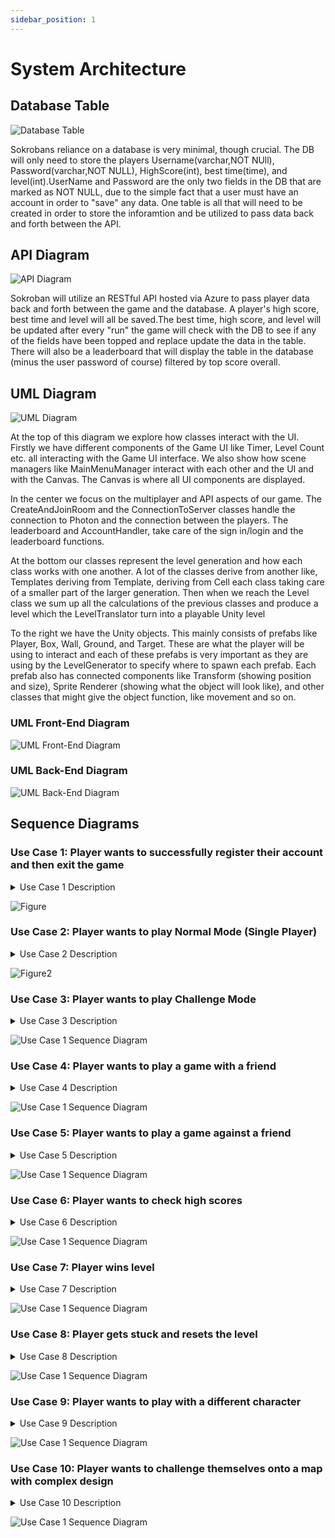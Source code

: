 ```yaml
---
sidebar_position: 1
---
```

# System Architecture
## Database Table
![Database Table](/img/ERD.png)

Sokrobans reliance on a database is very minimal, though crucial. The DB will only need to store the players Username(varchar,NOT NUll), Password(varchar,NOT NULL), HighScore(int), best time(time), and level(int).UserName and Password are the only two fields in the DB that are marked as NOT NULL, due to the simple fact that a user must have an account in order to "save" any data. One table is all that will need to be created in order to store the inforamtion and be utilized to pass data back and forth between the API.


## API Diagram
![API Diagram](/img/API.png)


Sokroban will utilize an RESTful API hosted via Azure to pass player data back and forth between the game and the database. A player's high score, best time and level will all be saved.The best time, high score, and level will be updated after every "run" the game will check with the DB to see if any of the fields have been topped and replace update the data in the table. There will also be a leaderboard that will display the table in the database (minus the user password of course) filtered by top score overall.

## UML Diagram

![UML Diagram](/img/UML_SOK.png)

At the top of this diagram we explore how classes interact with the UI. Firstly we have different components of the Game UI like Timer, Level Count etc. all interacting with the Game UI interface. We also show how scene managers like MainMenuManager interact with each other and the UI and with the Canvas. The Canvas is where all UI components are displayed.

In the center we focus on the multiplayer and API aspects of our game. The CreateAndJoinRoom and the ConnectionToServer classes handle the connection to Photon and the connection between the players. The leaderboard and AccountHandler, take care of the sign in/login and the leaderboard functions.

At the bottom our classes represent the level generation and how each class works with one another. A lot of the classes derive from another like, Templates deriving from Template, deriving from Cell each class taking care of a smaller part of the larger generation. Then when we reach the Level class we sum up all the calculations of the previous classes and produce a level which the LevelTranslator turn into a playable Unity level

To the right we have the Unity objects. This mainly consists of prefabs like Player, Box, Wall, Ground, and Target. These are what the player will be using to interact and each of these prefabs is very important as they are using by the LevelGenerator to specify where to spawn each prefab. Each prefab also has connected components like Transform (showing position and size), Sprite Renderer (showing what the object will look like), and other classes that might give the object function, like movement and so on.

### UML Front-End Diagram
![UML Front-End Diagram](/img/Sokroban_Front_End.png)

### UML Back-End Diagram
![UML Back-End Diagram](/img/Sokroban_Back_End.png)

## Sequence Diagrams 


### Use Case 1: Player wants to successfully register their account and then exit the game

<details>
<summary>
Use Case 1 Description
</summary>

1)	Player upon opening the application is prompted to create an account or to sign in.<br/>
2)	Player selects the option to create a new account.<br/>
3)	Player inputs a username and a password.<br/>
4)  Upon completion, player logs into account with their credentials.<br/>
5)	Player enters to the main Menu.<br/>
6)	Player exits the game by pressing the “X” button.<br/>

</details>

![Figure ](/img/UseCase1pic.png)

### Use Case 2: Player wants to play Normal Mode (Single Player)

<details>
<summary>
Use Case 2 Description
</summary>

1) Player selects the Single Player Mode option.<br/>
2) Player is viewing the three choices of Single Player.<br/>
3) Player selects Normal Mode.<br/>
4) A level is generated for the player.<br/>
5) Player is now playing the game.<br/>

</details>

![Figure2](/img/UseCase2pic.png)


### Use Case 3: Player wants to play Challenge Mode

<details>
<summary>
Use Case 3 Description
</summary>

1) Player selects the Single Player Mode option.<br/>
2) Player is viewing the three choices of Single Player.<br/>
3) A level is generated for the player. <br/>
4) Player is now playing the game without the reset or undo buttons available.<br/>

</details>

![Use Case 1 Sequence Diagram](/img/UseCase3pic.png)


### Use Case 4: Player wants to play a game with a friend

<details>
<summary>
Use Case 4 Description
</summary>

1)  Player selects the Multiplayer Mode option. <br/>
2)  Player selects the Co-op option. <br/>
3)  Player sets up a lobby by creating a room and tells their friend the name of the room to join.<br/>
4)  Both players are on the same map.<br/>
5)  Players are helping each other in order to win the level.<br/>

</details>

![Use Case 1 Sequence Diagram](/img/UseCase4pic.png)


### Use Case 5: Player wants to play a game against a friend

<details>
<summary>
Use Case 5 Description
</summary>

1)  Player selects the Multiplayer Mode option.<br/>
2)  Player selects the VS option.<br/>
3)  Player sets up a lobby by creating a room and tells their friend the name of the room to join.<br/>
4)  Players are competing on the same level in a split-screen.<br/>
5)	Player gets the boxes into the end point faster than their friend.<br/>
6)  Player won the game.<br/>

</details>

![Use Case 1 Sequence Diagram](/img/UseCase5pic.png)


### Use Case 6: Player wants to check high scores

<details>
<summary>
Use Case 6 Description
</summary>

1)	Player selects the High Scores option.<br/>
2)	Player views high scores.<br/>

</details>

![Use Case 1 Sequence Diagram](/img/UseCase6pic.png)


### Use Case 7: Player wins level

<details>
<summary>
Use Case 7 Description
</summary>

1)	Player selects Normal Mode option.<br/>
2)  A level is generated for the player.<br/>
3)  Player starts to move the character and push the box by using the arrows on the keyboard.<br/>
4)	Player places the box onto the target.<br/>
5)	Player wins the level.<br/>

</details>

![Use Case 1 Sequence Diagram](/img/UseCase7pic.png)

### Use Case 8: Player gets stuck and resets the level

<details>
<summary>
Use Case 8 Description
</summary>

1)	Player selects Normal Mode option.<br/>
2)	Player moves the character and pushes the box(es) trying to win the level.<br/>
3)	Player realizes that got stuck by pushing a box onto the wall and won’t be able to place the box onto the target.<br/>
4)	Player resets the level by pressing the reset button.<br/>
5)	The level resets with the character and the box(es) back to their starting positions.<br/>

</details>

![Use Case 1 Sequence Diagram](/img/UseCase8pic.png)


### Use Case 9: Player wants to play with a different character

<details>
<summary>
Use Case 9 Description
</summary>

1)  Player selects Single Player option.<br/>
2)  Player selects their favorite character from a variety of characters.<br/>
3)  Player starts playing with the chosen character.<br/>

</details>

![Use Case 1 Sequence Diagram](/img/UseCase9pic.png)


### Use Case 10: Player wants to challenge themselves onto a map with complex design

<details>
<summary>
Use Case 10 Description
</summary>

1)  Player selects Single Player option.<br/>
2)  Player selects from a variety of maps with complex deisgn.<br/>
3)  Player plays the game with a more complex designed map.<br/>

</details>

![Use Case 1 Sequence Diagram](/img/UseCase10pic.png)



